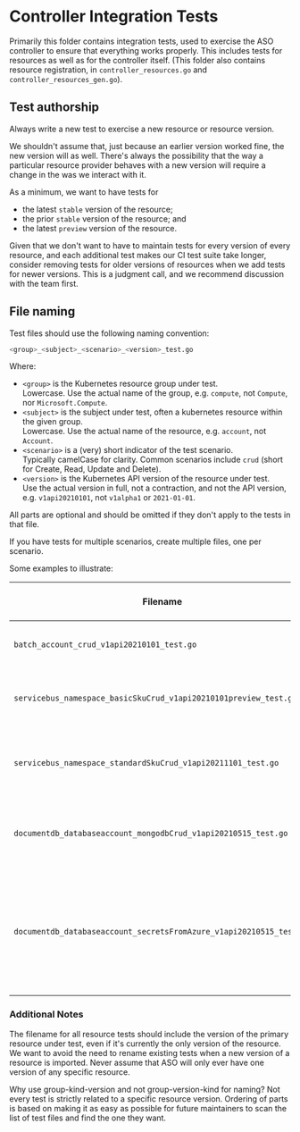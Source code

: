 # Controller Integration Tests

Primarily this folder contains integration tests, used to exercise the ASO controller to ensure that everything works properly. This includes tests for resources as well as for the controller itself. (This folder also contains resource registration, in `controller_resources.go` and `controller_resources_gen.go`).

## Test authorship

Always write a new test to exercise a new resource or resource version.

We shouldn't assume that, just because an earlier version worked fine, the new version will as well. There's always the possibility that the way a particular resource provider behaves with a new version will require a change in the was we interact with it.

As a minimum, we want to have tests for

* the latest `stable` version of the resource;
* the prior `stable` version of the resource; and
* the latest `preview` version of the resource.

Given that we don't want to have to maintain tests for every version of every resource, and each additional test makes our CI test suite take longer, consider removing tests for older versions of resources when we add tests for newer versions. This is a judgment call, and we recommend discussion with the team first.

## File naming

Test files should use the following naming convention:

``` bash
<group>_<subject>_<scenario>_<version>_test.go
```

Where:

* `<group>` is the Kubernetes resource group under test.  
  Lowercase. Use the actual name of the group, e.g. `compute`, not `Compute`, nor `Microsoft.Compute`.
* `<subject>` is the subject under test, often a kubernetes resource within the given group.  
  Lowercase. Use the actual name of the resource, e.g. `account`, not `Account`.
* `<scenario>` is a (very) short indicator of the test scenario.  
  Typically camelCase for clarity.
  Common scenarios include `crud` (short for Create, Read, Update and Delete).
* `<version>` is the Kubernetes API version of the resource under test.  
  Use the actual version in full, not a contraction, and not the API version, e.g. `v1api20210101`, not `v1alpha1` or `2021-01-01`.

All parts are optional and should be omitted if they don't apply to the tests in that file.

If you have tests for multiple scenarios, create multiple files, one per scenario.

Some examples to illustrate:

| Filename                                                             | Breakdown                                                                                                          | Check that ASO can correctly                                                                                 |
| -------------------------------------------------------------------- | ------------------------------------------------------------------------------------------------------------------ | ------------------------------------------------------------------------------------------------------------ |
| `batch_account_crud_v1api20210101_test.go`                           | Group: batch<br/>Subject: account<br/>Scenario: crud<br/>Version:&nbsp;v1api20210101                                  | create and maintain a Batch Account.                                                                         |
| `servicebus_namespace_basicSkuCrud_v1api20210101preview_test.go`     | Group: servicebus<br/>Subject: namespace<br/>Scenario: basicSkuCrud<br/>Version:&nbsp;v1api20210101preview            | create and maintain a Basic SKU ServiceBus Namespace.                                                        |
| `servicebus_namespace_standardSkuCrud_v1api20211101_test.go`         | Group: servicebus<br/>Subject: namespace<br/>Scenario: standardSkuCrud<br/>Version:&nbsp;v1api20211101                | create and maintain a Standard SKU ServiceBus Namespace.                                                     |
| `documentdb_databaseaccount_mongodbCrud_v1api20210515_test.go`       | Group: documentdb<br/>Subject: databaseaccount<br/>Scenario: mongodbCrud<br/>Version:&nbsp;v1api20210515              | create and maintain a CosmosDB account in MongoDB mode                                                       |
| `documentdb_databaseaccount_secretsFromAzure_v1api20210515_test.go` | Group: documentdb<br/>Subject: databaseaccount<br/>Scenario: cosmosdbSecretsFromAzure<br/>Version:&nbsp;v1api20210515 | Test that ASO can correctly create maintain a CosmosDB Database Account and retrieve access keys from Azure. |

### Additional Notes

The filename for all resource tests should include the version of the primary resource under test, even if it's currently the only version of the resource. We want to avoid the need to rename existing tests when a new version of a resource is imported. Never assume that ASO will only ever have one version of any specific resource.

Why use group-kind-version and not group-version-kind for naming? Not every test is strictly related to a specific resource version. Ordering of parts is based on making it as easy as possible for future maintainers to scan the list of test files and find the one they want.
